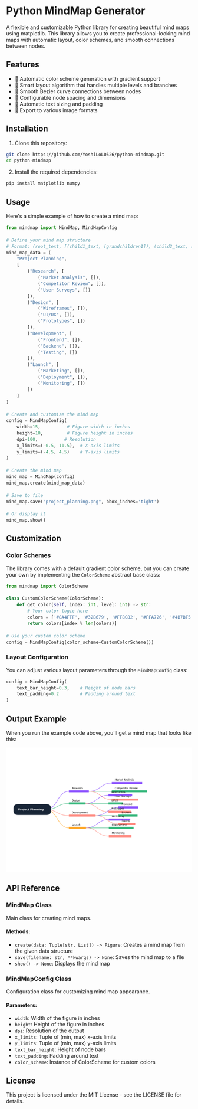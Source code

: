 # Python MindMap Generator

A flexible and customizable Python library for creating beautiful mind maps using matplotlib. This library allows you to create professional-looking mind maps with automatic layout, color schemes, and smooth connections between nodes.

## Features

- 🎨 Automatic color scheme generation with gradient support
- 📐 Smart layout algorithm that handles multiple levels and branches
- 🔄 Smooth Bezier curve connections between nodes
- 🎯 Configurable node spacing and dimensions
- 📏 Automatic text sizing and padding
- 💾 Export to various image formats

## Installation

1. Clone this repository:
```bash
git clone https://github.com/YoshiLoL0526/python-mindmap.git
cd python-mindmap
```

2. Install the required dependencies:
```bash
pip install matplotlib numpy
```

## Usage

Here's a simple example of how to create a mind map:

```python
from mindmap import MindMap, MindMapConfig

# Define your mind map structure
# Format: (root_text, [(child1_text, [grandchildren1]), (child2_text, [grandchildren2]), ...])
mind_map_data = (
    "Project Planning",
    [
        ("Research", [
            ("Market Analysis", []),
            ("Competitor Review", []),
            ("User Surveys", [])
        ]),
        ("Design", [
            ("Wireframes", []),
            ("UI/UX", []),
            ("Prototypes", [])
        ]),
        ("Development", [
            ("Frontend", []),
            ("Backend", []),
            ("Testing", [])
        ]),
        ("Launch", [
            ("Marketing", []),
            ("Deployment", []),
            ("Monitoring", [])
        ])
    ]
)

# Create and customize the mind map
config = MindMapConfig(
    width=15,          # Figure width in inches
    height=10,         # Figure height in inches
    dpi=100,          # Resolution
    x_limits=(-0.5, 11.5),  # X-axis limits
    y_limits=(-4.5, 4.5)    # Y-axis limits
)

# Create the mind map
mind_map = MindMap(config)
mind_map.create(mind_map_data)

# Save to file
mind_map.save("project_planning.png", bbox_inches='tight')

# Or display it
mind_map.show()
```

## Customization

### Color Schemes

The library comes with a default gradient color scheme, but you can create your own by implementing the `ColorScheme` abstract base class:

```python
from mindmap import ColorScheme

class CustomColorScheme(ColorScheme):
    def get_color(self, index: int, level: int) -> str:
        # Your color logic here
        colors = ['#8A4FFF', '#32B679', '#FF8C82', '#FFA726', '#4B7BF5']
        return colors[index % len(colors)]

# Use your custom color scheme
config = MindMapConfig(color_scheme=CustomColorScheme())
```

### Layout Configuration

You can adjust various layout parameters through the `MindMapConfig` class:

```python
config = MindMapConfig(
    text_bar_height=0.3,    # Height of node bars
    text_padding=0.2        # Padding around text
)
```

## Output Example

When you run the example code above, you'll get a mind map that looks like this:

![Output example image](./project_planning.png)

## API Reference

### MindMap Class

Main class for creating mind maps.

#### Methods:
- `create(data: Tuple[str, List]) -> Figure`: Creates a mind map from the given data structure
- `save(filename: str, **kwargs) -> None`: Saves the mind map to a file
- `show() -> None`: Displays the mind map

### MindMapConfig Class

Configuration class for customizing mind map appearance.

#### Parameters:
- `width`: Width of the figure in inches
- `height`: Height of the figure in inches
- `dpi`: Resolution of the output
- `x_limits`: Tuple of (min, max) x-axis limits
- `y_limits`: Tuple of (min, max) y-axis limits
- `text_bar_height`: Height of node bars
- `text_padding`: Padding around text
- `color_scheme`: Instance of ColorScheme for custom colors

## License

This project is licensed under the MIT License - see the LICENSE file for details.
